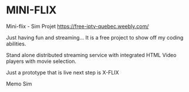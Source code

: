 # MINI-FLIX

Mini-flix - Sim Projet
https://free-iptv-quebec.weebly.com/

Just having fun and streaming...
It is a free project to show off my coding abilities.

Stand alone distributed streaming service with integrated
HTML Video players with movie selection.

Just a prototype that is live next step is X-FLIX

Memo Sim 

